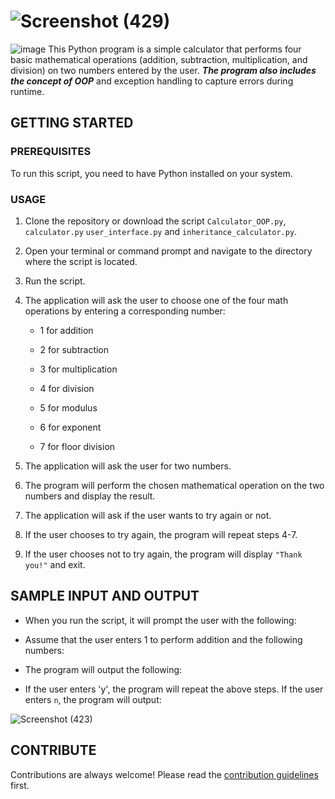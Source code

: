 # ![Screenshot (429)](https://github.com/laivwxyz/Calculator_OOP/assets/129714181/a04d720e-905f-425b-bb1f-6aec8fce0db8)

![image](https://github.com/laivwxyz/Calculator_OOP/assets/129714181/6519a451-24b0-4846-b169-f869d40e26d9)
This Python program is a simple calculator that performs four basic mathematical operations (addition, subtraction, multiplication, and division) on two numbers entered by the user.
***The program also includes the concept of OOP*** and exception handling to capture errors during runtime.

## GETTING STARTED

### PREREQUISITES

To run this script, you need to have Python installed on your system.

### USAGE

1. Clone the repository or download the script `Calculator_OOP.py`, `calculator.py` `user_interface.py` and `inheritance_calculator.py`.

2. Open your terminal or command prompt and navigate to the directory where the script is located.

3. Run the script.

4. The application will ask the user to choose one of the four math operations by entering a corresponding number:

    - 1 for addition

    - 2 for subtraction

    - 3 for multiplication

    - 4 for division
    
    - 5 for modulus 
    
    - 6 for exponent
    
    - 7 for floor division

5. The application will ask the user for two numbers.

6. The program will perform the chosen mathematical operation on the two numbers and display the result.

7. The application will ask if the user wants to try again or not.

8. If the user chooses to try again, the program will repeat steps 4-7.

9. If the user chooses not to try again, the program will display `"Thank you!"` and exit.

## SAMPLE INPUT AND OUTPUT

- When you run the script, it will prompt the user with the following:

- Assume that the user enters 1 to perform addition and the following numbers:

- The program will output the following:

- If the user enters 'y', the program will repeat the above steps. If the user enters `n`, the program will output:

![Screenshot (423)](https://github.com/laivwxyz/Calculator_OOP/assets/129714181/a8362c35-d7f8-4889-a38d-18768a46fc81)

## CONTRIBUTE

Contributions are always welcome! Please read the [contribution guidelines](https://github.com/matiassingers/awesome-readme/blob/master/contributing.md) first.
